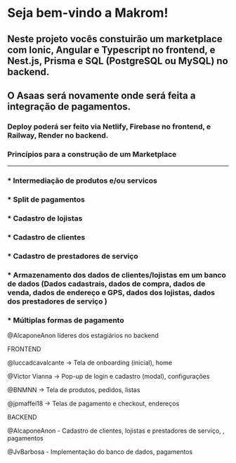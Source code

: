 # Seja bem-vindo a Makrom!

## Neste projeto vocês constuirão um marketplace com Ionic, Angular e Typescript no frontend, e Nest.js, Prisma e SQL (PostgreSQL ou MySQL) no backend. 
## O Asaas será novamente onde será feita a integração de pagamentos.


### Deploy poderá ser feito via Netlify, Firebase no frontend, e Railway, Render no backend.

### Princípios para a construção de um Marketplace <hr>

### * Intermediação de produtos e/ou servicos
### * Split de pagamentos
### * Cadastro de lojistas
### * Cadastro de clientes
### * Cadastro de prestadores de serviço
### * Armazenamento dos dados de clientes/lojistas em um banco de dados (Dados cadastrais, dados de compra, dados de venda, dados de endereço e GPS, dados dos lojistas, dados dos prestadores de serviço )
### * Múltiplas formas de pagamento


@AlcaponeAnon líderes dos estagiários no backend

FRONTEND

@luccadcavalcante -> Tela de onboarding (inicial), home

@Victor Vianna -> Pop-up de login e cadastro (modal), configurações

@BNMNN -> Tela de produtos, pedidos, listas

@jpmaffei18 -> Telas de pagamento e checkout, endereços

BACKEND

@AlcaponeAnon - Cadastro de clientes, lojistas e prestadores de serviço, , pagamentos

@JvBarbosa - Implementação do banco de dados, pagamentos
